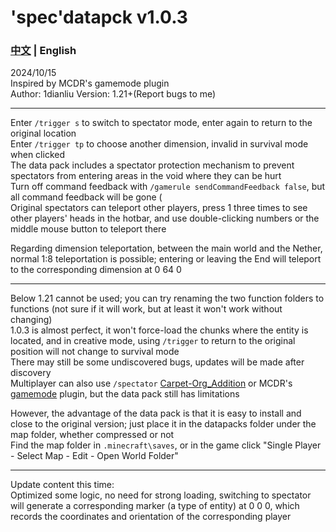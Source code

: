 # 'spec'datapck v1.0.3
### [中文](./README.md) | English  
2024/10/15  
Inspired by MCDR's gamemode plugin  
Author: 1dianliu  Version: 1.21+(Report bugs to me)  

------------------------------------------------------------  
Enter `/trigger s` to switch to spectator mode, enter again to return to the original location  
Enter `/trigger tp` to choose another dimension, invalid in survival mode when clicked  
The data pack includes a spectator protection mechanism to prevent spectators from entering areas in the void where they can be hurt  
Turn off command feedback with `/gamerule sendCommandFeedback false`, but all command feedback will be gone (  
Original spectators can teleport other players, press 1 three times to see other players' heads in the hotbar, and use double-clicking numbers or the middle mouse button to teleport there  

Regarding dimension teleportation, between the main world and the Nether, normal 1:8 teleportation is possible; entering or leaving the End will teleport to the corresponding dimension at 0 64 0  

------------------------------------------------------------  
Below 1.21 cannot be used; you can try renaming the two function folders to functions (not sure if it will work, but at least it won't work without changing)  
1.0.3 is almost perfect, it won't force-load the chunks where the entity is located, and in creative mode, using `/trigger` to return to the original position will not change to survival mode  
There may still be some undiscovered bugs, updates will be made after discovery  
Multiplayer can also use `/spectator` [Carpet-Org_Addition](https://github.com/fcsailboat/Carpet-Org-Addition) or MCDR's [gamemode](https://mcdreforged.com/en/plugin/gamemode) plugin, but the data pack still has limitations  

However, the advantage of the data pack is that it is easy to install and close to the original version; just place it in the datapacks folder under the map folder, whether compressed or not  
Find the map folder in `.minecraft\saves`, or in the game click "Single Player - Select Map - Edit - Open World Folder"  

------------------------------------------------------------  
Update content this time:  
Optimized some logic, no need for strong loading, switching to spectator will generate a corresponding marker (a type of entity) at 0 0 0, which records the coordinates and orientation of the corresponding player  
